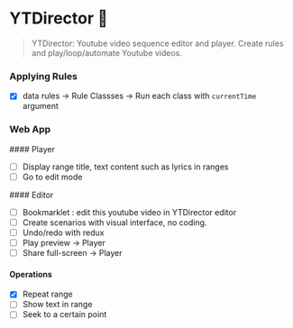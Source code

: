 # YTDirector :movie_camera:

> YTDirector: Youtube video sequence editor and player.
  Create rules and play/loop/automate Youtube videos.

### Applying Rules

- [x] data rules -> Rule Classses -> Run each class with `currentTime` argument

### Web App

#### Player
- [ ] Display range title, text content such as lyrics in ranges
- [ ] Go to edit mode

#### Editor
- [ ] Bookmarklet : edit this youtube video in YTDirector editor
- [ ] Create scenarios with visual interface, no coding.
- [ ] Undo/redo with redux
- [ ] Play preview -> Player
- [ ] Share full-screen -> Player

#### Operations
- [x] Repeat range
- [ ] Show text in range
- [ ] Seek to a certain point